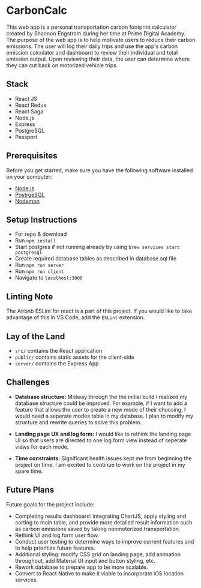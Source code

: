 # CarbonCalc

This web app is a personal transportation carbon footprint calculator created by Shannon Engstrom during her time at Prime Digital Academy. The purpose of the web app is to help motivate users to reduce their carbon emissions. The user will log their daily trips and use the app's carbon emission calculator and dashboard to review their individual and total emission output. Upon reviewing their data, the user can determine where they can cut back on motorized vehicle trips.

## Stack

- React JS
- React Redux
- React Saga
- Node.js
- Express
- PostgreSQL
- Passport

## Prerequisites 

Before you get started, make sure you have the following software installed on your computer:

- [Node.js](https://nodejs.org/en/)
- [PostrgeSQL](https://www.postgresql.org/)
- [Nodemon](https://nodemon.io/)

## Setup Instructions

* For repo & download
* Run `npm install`
* Start postgres if not running already by using `brew services start postgresql`
* Create required database tables as described in database.sql file
* Run `npm run server`
* Run `npm run client`
* Navigate to `localhost:3000`

## Linting Note

The Airbnb ESLint for react is a part of this project. If you would like to take advantage of this in VS Code, add the `ESLint` extension. 

## Lay of the Land

* `src/` contains the React application
* `public/` contains static assets for the client-side
* `server/` contains the Express App


## Challenges

* **Database structure:**
Midway through the the initial build I realized my database structure could be improved. For example, if I want to add a feature that allows the user to create a new mode of their choosing, I would need a seperate modes table in my database. I plan to modify my structure and rewrite queries to solve this problem. 

* **Landing page UX and log form:**
I would like to rethink the landing page UI so that users are directed to one log form view instead of seperate views for each mode. 

* **Time constraints:** 
Significant health issues kept me from beginning the project on time. I am excited to continue to work on the project in my spare time. 

## Future Plans

Future goals for the project include: 

* Completing results dashboard: integrating ChartJS, apply styling and sorting to main table, and provide more detailed result information such as carbon emissions saved by taking nonmotorized transportation. 
* Rethink UI and log form user flow.
* Conduct user testing to determine ways to improve current features and to help prioritize future features. 
* Additional styling: modify CSS grid on landing page, add animation throughout, add Material UI input and button styling, etc. 
* Rework database to prepare app to be more scalable. 
* Convert to React Native to make it viable to incorporate iOS location services. 